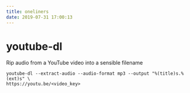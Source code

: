 ```yaml
---
title: oneliners
date: 2019-07-31 17:00:13
---
```


# youtube-dl

Rip audio from a YouTube video into a sensible filename
```
youtube-dl --extract-audio --audio-format mp3 --output "%(title)s.%(ext)s" \
https://youtu.be/<video_key>
```

